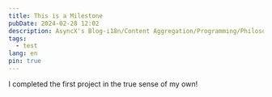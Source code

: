 ```yaml
---
title: This is a Milestone
pubDate: 2024-02-28 12:02
description: AsyncX's Blog-i18n/Content Aggregation/Programming/Philosophy/Hobbies/i18n多语言/内容聚合/编程/哲学/爱好
tags:
  - test
lang: en
pin: true
---
```

I completed the first project in the true sense of my own!